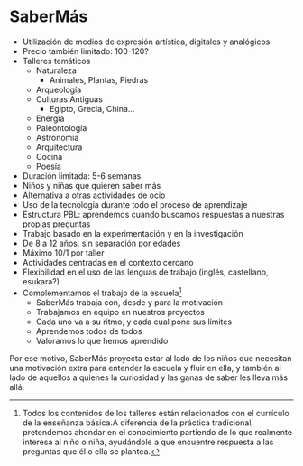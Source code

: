 # SaberMás

- Utilización de medios de expresión artística, digitales y analógicos
- Precio también limitado: 100-120?
- Talleres temáticos
	- Naturaleza
		- Animales, Plantas, Piedras
	- Arqueología
	- Culturas Antiguas
		- Egipto, Grecia, China...
	- Energía
	- Paleontología
	- Astronomía
	- Arquitectura
	- Cocina
	- Poesía
- Duración limitada: 5-6 semanas
- Niños y niñas que quieren saber más
- Alternativa a otras actividades de ocio
- Uso de la tecnología durante todo el proceso de aprendizaje
- Estructura PBL: aprendemos cuando buscamos respuestas a nuestras propias preguntas 
- Trabajo basado en la experimentación y en la investigación
- De 8 a 12 años, sin separación por edades
- Máximo 10/1 por taller
- Actividades centradas en el contexto cercano
- Flexibilidad en el uso de las lenguas de trabajo (inglés, castellano, esukara?)
- Complementamos el trabajo de la escuela[^1] 
	- SaberMás trabaja con, desde y para la motivación
	- Trabajamos en equipo en nuestros proyectos 
	- Cada uno va a su ritmo, y cada cual pone sus límites
	- Aprendemos todos de todos
	- Valoramos lo que hemos aprendido



[^1]: Todos los contenidos de los talleres están relacionados con el currículo de la enseñanza básica.A diferencia de la práctica tradicional, pretendemos ahondar en el conocimiento partiendo de lo que realmente interesa al niño o niña,
ayudándole a que encuentre respuesta a las preguntas que él o ella se plantea.

Por ese motivo, SaberMás proyecta estar al lado de los niños que necesitan una motivación extra para entender la escuela y fluir en ella,
 y también al lado de aquellos a quienes la curiosidad y las ganas de saber les lleva más allá.
